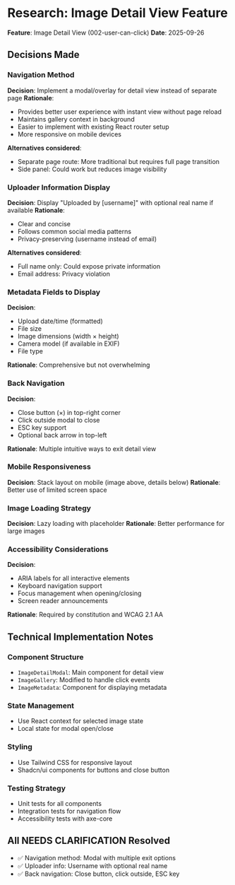 # Research: Image Detail View Feature

**Feature**: Image Detail View (002-user-can-click)
**Date**: 2025-09-26

## Decisions Made

### Navigation Method
**Decision**: Implement a modal/overlay for detail view instead of separate page
**Rationale**:
- Provides better user experience with instant view without page reload
- Maintains gallery context in background
- Easier to implement with existing React router setup
- More responsive on mobile devices

**Alternatives considered**:
- Separate page route: More traditional but requires full page transition
- Side panel: Could work but reduces image visibility

### Uploader Information Display
**Decision**: Display "Uploaded by [username]" with optional real name if available
**Rationale**:
- Clear and concise
- Follows common social media patterns
- Privacy-preserving (username instead of email)

**Alternatives considered**:
- Full name only: Could expose private information
- Email address: Privacy violation

### Metadata Fields to Display
**Decision**:
- Upload date/time (formatted)
- File size
- Image dimensions (width × height)
- Camera model (if available in EXIF)
- File type

**Rationale**: Comprehensive but not overwhelming

### Back Navigation
**Decision**:
- Close button (×) in top-right corner
- Click outside modal to close
- ESC key support
- Optional back arrow in top-left

**Rationale**: Multiple intuitive ways to exit detail view

### Mobile Responsiveness
**Decision**: Stack layout on mobile (image above, details below)
**Rationale**: Better use of limited screen space

### Image Loading Strategy
**Decision**: Lazy loading with placeholder
**Rationale**: Better performance for large images

### Accessibility Considerations
**Decision**:
- ARIA labels for all interactive elements
- Keyboard navigation support
- Focus management when opening/closing
- Screen reader announcements

**Rationale**: Required by constitution and WCAG 2.1 AA

## Technical Implementation Notes

### Component Structure
- `ImageDetailModal`: Main component for detail view
- `ImageGallery`: Modified to handle click events
- `ImageMetadata`: Component for displaying metadata

### State Management
- Use React context for selected image state
- Local state for modal open/close

### Styling
- Use Tailwind CSS for responsive layout
- Shadcn/ui components for buttons and close button

### Testing Strategy
- Unit tests for all components
- Integration tests for navigation flow
- Accessibility tests with axe-core

## All NEEDS CLARIFICATION Resolved

- ✅ Navigation method: Modal with multiple exit options
- ✅ Uploader info: Username with optional real name
- ✅ Back navigation: Close button, click outside, ESC key